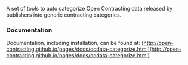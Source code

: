 A set of tools to auto categorize Open Contracting data released by publishers into generic contracting categories.


### Documentation
Documentation, including installation, can be found at:
[http://open-contracting.github.io/pages/docs/ocdata-categorize.html](http://open-contracting.github.io/pages/docs/ocdata-categorize.html)


